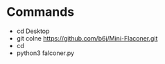 # Commands
- cd Desktop
- git colne https://github.com/b6j/Mini-Flaconer.git
- cd <file name>
- python3 falconer.py
